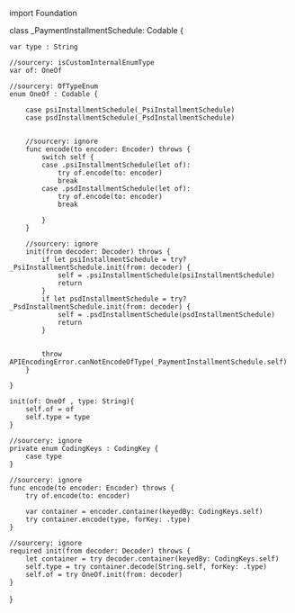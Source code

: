 import Foundation

class _PaymentInstallmentSchedule: Codable {
    
    var type : String
    
    //sourcery: isCustomInternalEnumType
    var of: OneOf
    
    //sourcery: OfTypeEnum
    enum OneOf : Codable {
        
        case psiInstallmentSchedule(_PsiInstallmentSchedule)
        case psdInstallmentSchedule(_PsdInstallmentSchedule)
        
        
        //sourcery: ignore
        func encode(to encoder: Encoder) throws {
            switch self {
            case .psiInstallmentSchedule(let of):
                try of.encode(to: encoder)
                break
            case .psdInstallmentSchedule(let of):
                try of.encode(to: encoder)
                break
                
            }
        }
        
        //sourcery: ignore
        init(from decoder: Decoder) throws {
            if let psiInstallmentSchedule = try? _PsiInstallmentSchedule.init(from: decoder) {
                self = .psiInstallmentSchedule(psiInstallmentSchedule)
                return
            }
            if let psdInstallmentSchedule = try? _PsdInstallmentSchedule.init(from: decoder) {
                self = .psdInstallmentSchedule(psdInstallmentSchedule)
                return
            }
            
            
            throw APIEncodingError.canNotEncodeOfType(_PaymentInstallmentSchedule.self)
        }
        
    }
    
    init(of: OneOf , type: String){
        self.of = of
        self.type = type
    }
    
    //sourcery: ignore
    private enum CodingKeys : CodingKey {
        case type
    }
    
    //sourcery: ignore
    func encode(to encoder: Encoder) throws {
        try of.encode(to: encoder)
        
        var container = encoder.container(keyedBy: CodingKeys.self)
        try container.encode(type, forKey: .type)
    }
    
    //sourcery: ignore
    required init(from decoder: Decoder) throws {
        let container = try decoder.container(keyedBy: CodingKeys.self)
        self.type = try container.decode(String.self, forKey: .type)
        self.of = try OneOf.init(from: decoder)
    }
    
}

